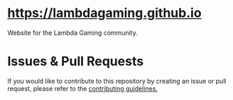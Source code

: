 # https://lambdagaming.github.io
 Website for the Lambda Gaming community.

# Issues & Pull Requests
 If you would like to contribute to this repository by creating an issue or pull request, please refer to the [contributing guidelines.](https://lambdagaming.github.io/contributing.html)
